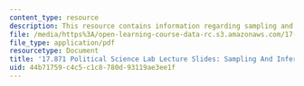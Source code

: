 ```yaml
---
content_type: resource
description: This resource contains information regarding sampling and inference.
file: /media/https%3A/open-learning-course-data-rc.s3.amazonaws.com/17-871-political-science-laboratory-spring-2012/44b71759c4c5c1c8780d93119ae3ee1f_MIT17_871S12_sam_and_inf12.pdf
file_type: application/pdf
resourcetype: Document
title: '17.871 Political Science Lab Lecture Slides: Sampling And Inference'
uid: 44b71759-c4c5-c1c8-780d-93119ae3ee1f
---
```

